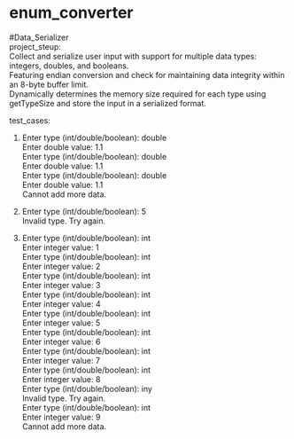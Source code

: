# enum_converter <br>

#Data_Serializer <br>
project_steup:  <br>
Collect and serialize user input with support for multiple data types: integers, doubles, and booleans. <br>
Featuring endian conversion and check for maintaining data integrity within an 8-byte buffer limit. <br>
Dynamically determines the memory size required for each type using getTypeSize and store the input in a serialized format. <br>

test_cases: <br>
1. Enter type (int/double/boolean): double <br>
Enter double value: 1.1 <br>
Enter type (int/double/boolean): double <br>
Enter double value: 1.1 <br>
Enter type (int/double/boolean): double <br>
Enter double value: 1.1 <br>
Cannot add more data. <br>

2. Enter type (int/double/boolean): 5 <br>
Invalid type. Try again. <br>
 
3. Enter type (int/double/boolean): int <br>
Enter integer value: 1 <br>
Enter type (int/double/boolean): int <br>
Enter integer value: 2 <br>
Enter type (int/double/boolean): int <br>
Enter integer value: 3 <br>
Enter type (int/double/boolean): int <br>
Enter integer value: 4 <br>
Enter type (int/double/boolean): int <br>
Enter integer value: 5 <br>
Enter type (int/double/boolean): int <br>
Enter integer value: 6 <br>
Enter type (int/double/boolean): int <br>
Enter integer value: 7 <br>
Enter type (int/double/boolean): int <br>
Enter integer value: 8 <br>
Enter type (int/double/boolean): iny <br>
Invalid type. Try again. <br>
Enter type (int/double/boolean): int <br>
Enter integer value: 9 <br>
Cannot add more data. <br>
